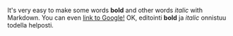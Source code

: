 It's very easy to make some words **bold** and other words *italic* with Markdown. You can even [link to Google!](http://google.com)
OK, editointi **bold** ja *italic* onnistuu todella helposti.
